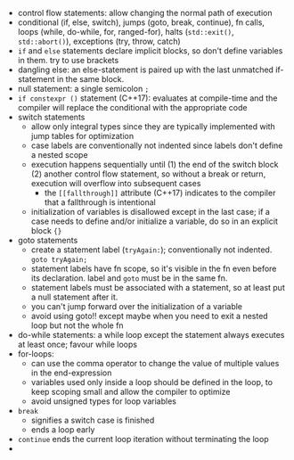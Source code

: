 - control flow statements: allow changing the normal path of execution
- conditional (if, else, switch), jumps (goto, break, continue), fn calls, loops (while, do-while, for, ranged-for), halts (`std::exit()`, `std::abort()`), exceptions (try, throw, catch)
- `if` and `else` statements declare implicit blocks, so don't define variables in them. try to use brackets
- dangling else: an else-statement is paired up with the last unmatched if-statement in the same block.
- null statement: a single semicolon `;`
- `if constexpr ()` statement (C++17): evaluates at compile-time and the compiler will replace the conditional with the appropriate code
- switch statements
  - allow only integral types since they are typically implemented with jump tables for optimization
  - case labels are conventionally not indented since labels don't define a nested scope
  - execution happens sequentially until (1) the end of the switch block (2) another control flow statement, so without a break or return, execution will overflow into subsequent cases
    - the `[[fallthrough]]` attribute (C++17) indicates to the compiler that a fallthrough is intentional
  - initialization of variables is disallowed except in the last case; if a case needs to define and/or initialize a variable, do so in an explicit block `{}`
- goto statements
  - create a statement label (`tryAgain:`); conventionally not indented. `goto tryAgain;`
  - statement labels have fn scope, so it's visible in the fn even before its declaration. label and `goto` must be in the same fn.
  - statement labels must be associated with a statement, so at least put a null statement after it.
  - you can't jump forward over the initialization of a variable
  - avoid using goto!! except maybe when you need to exit a nested loop but not the whole fn
- do-while statements: a while loop except the statement always executes at least once; favour while loops
- for-loops:
  - can use the comma operator to change the value of multiple values in the end-expression
  - variables used only inside a loop should be defined in the loop, to keep scoping small and allow the compiler to optimize
  - avoid unsigned types for loop variables
- `break`
  - signifies a switch case is finished
  - ends a loop early
- `continue` ends the current loop iteration without terminating the loop
- 